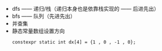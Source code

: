 - dfs —— 递归/栈（递归本身也是依靠栈实现的 —— 后进先出）
- bfs —— 队列（先进先出）
- 并查集
- 静态常量数组设置方向
  ```
  constexpr static int dx[4] = {1 , 0 , -1 , 0};
  ```
